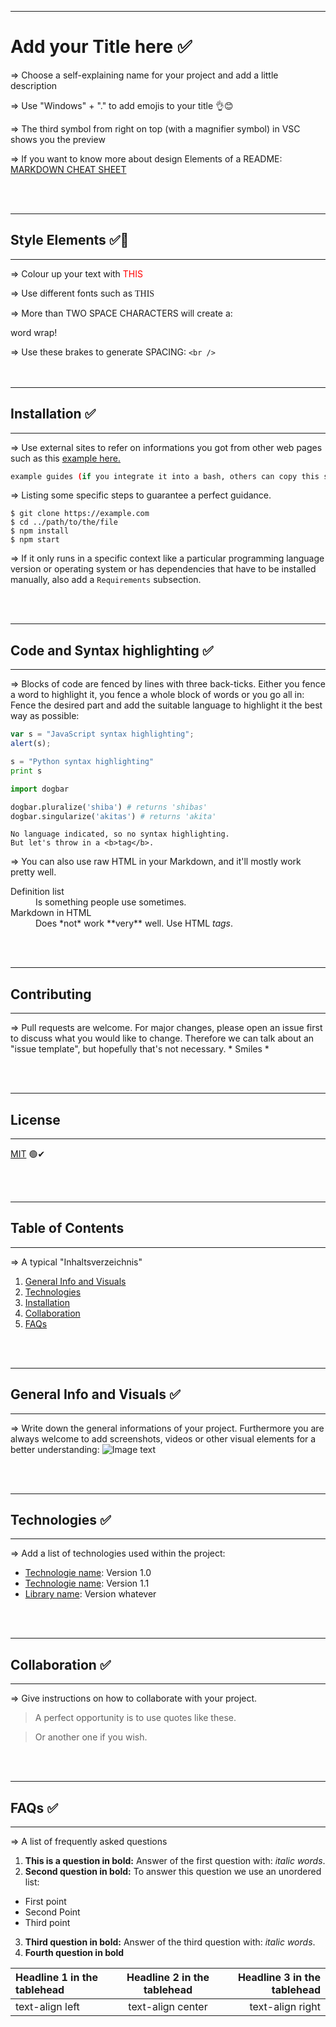 ***
# Add your Title here ✅
=> Choose a self-explaining name for your project and add a little description

=> Use "Windows" + "." to add emojis to your title 👌😊

=> The third symbol from right on top (with a magnifier symbol) in VSC shows you the preview

=> If you want to know more about design Elements of a README: [MARKDOWN CHEAT SHEET](https://www.markdownguide.org/cheat-sheet/)

<br />
<br />

***
## Style Elements ✅🎨
---
=> Colour up your text with <span style="color:red">THIS</span>

=> Use different fonts such as <span style="font-family:Papyrus; font-size:1em;">THIS</span>

=> More than TWO SPACE CHARACTERS will create a: 

word wrap!

=> Use these brakes to generate SPACING: ```<br />```
<br />
<br />
<br />

***
## Installation ✅
***
 
=> Use external sites to refer on informations you got from other web pages such as this [example here.](https://example.com/)

```bash
example guides (if you integrate it into a bash, others can copy this statement)
```
=> Listing some specific steps to guarantee a perfect guidance. 
```
$ git clone https://example.com
$ cd ../path/to/the/file
$ npm install
$ npm start
```
=> If it only runs in a specific context like a particular programming language version or operating system or has dependencies that have to be installed manually, also add a ```Requirements``` subsection.

<br />
<br />

***
## Code and Syntax highlighting ✅
***
=> Blocks of code are fenced by lines with three back-ticks. Either you fence a word to highlight it, you fence a whole block of words or you go all in: Fence the desired part and add the suitable language to highlight it the best way as possible:
```javascript
var s = "JavaScript syntax highlighting";
alert(s);
```
 
```python
s = "Python syntax highlighting"
print s
```
```python
import dogbar

dogbar.pluralize('shiba') # returns 'shibas'
dogbar.singularize('akitas') # returns 'akita'
```
 
```
No language indicated, so no syntax highlighting. 
But let's throw in a <b>tag</b>.
```

=> You can also use raw HTML in your Markdown, and it'll mostly work pretty well.

<dl>
  <dt>Definition list</dt>
  <dd>Is something people use sometimes.</dd>

  <dt>Markdown in HTML</dt>
  <dd>Does *not* work **very** well. Use HTML <em>tags</em>.</dd>
</dl>

<br />
<br />

***
## Contributing
***
=> Pull requests are welcome. For major changes, please open an issue first to discuss what you would like to change.
Therefore we can talk about an "issue template", but hopefully that's not necessary. * Smiles *

<br />
<br />

***
## License
***
[MIT](https://choosealicense.com/licenses/mit/) 🟢✔

<br />
<br />

***
## Table of Contents
***
=> A typical "Inhaltsverzeichnis"
1. [General Info and Visuals](#general-info)
2. [Technologies](#technologies)
3. [Installation](#installation)
4. [Collaboration](#collaboration)
5. [FAQs](#faqs)

<br />
<br />

***
## General Info and Visuals ✅
***
=> Write down the general informations of your project. Furthermore you are always welcome to add screenshots, videos or other visual elements for a better understanding:
![Image text](https://icon-library.com/images/shiba-inu-icon/shiba-inu-icon-21.jpg "This is a cute Shiba. Hug him!")

<br />
<br />

***
## Technologies ✅
***
 => Add a list of technologies used within the project:
* [Technologie name](https://example.com): Version 1.0
* [Technologie name](https://example.com): Version 1.1
* [Library name](https://example.com): Version whatever

<br />
<br />

***
## Collaboration ✅
***
=> Give instructions on how to collaborate with your project.
> A perfect opportunity is to use quotes like these.

> Or another one if you wish.

<br />
<br />

***
## FAQs ✅
***
=> A list of frequently asked questions
1. **This is a question in bold:**
Answer of the first question with: _italic words_. 
2. __Second question in bold:__ 
To answer this question we use an unordered list:
* First point
* Second Point
* Third point
3. **Third question in bold:**
Answer of the third question with: *italic words*.
4. **Fourth question in bold**

| Headline 1 in the tablehead | Headline 2 in the tablehead | Headline 3 in the tablehead |
|:--------------|:-------------:|--------------:|
| text-align left | text-align center | text-align right |



